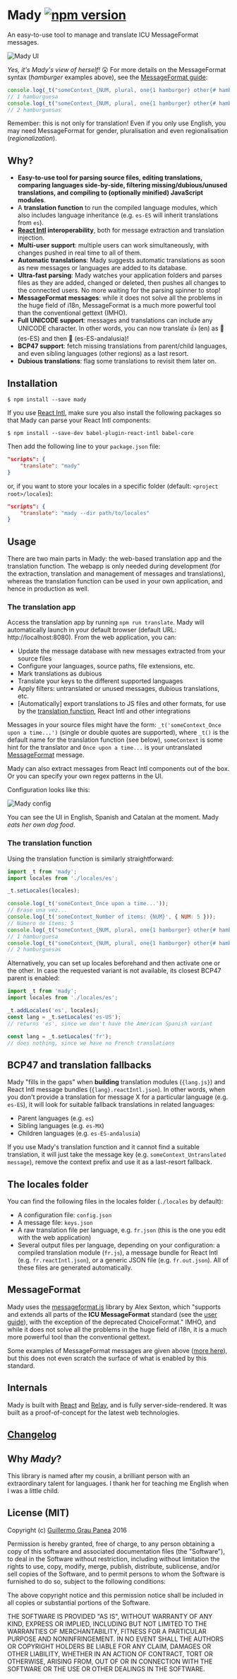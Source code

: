 # Mady [![npm version](https://img.shields.io/npm/v/mady.svg)](https://www.npmjs.com/package/mady)

An easy-to-use tool to manage and translate ICU MessageFormat messages.

![Mady UI](https://raw.githubusercontent.com/guigrpa/mady/master/docs/01-ui.png)

*Yes, it's Mady's view of herself!* :open_mouth: For more details on the MessageFormat syntax (*hamburger* examples above), see the [MessageFormat guide](https://messageformat.github.io/guide/):

```js
console.log(_t("someContext_{NUM, plural, one{1 hamburger} other{# hamburgers}}", { NUM: 1 }));
// 1 hamburguesa
console.log(_t("someContext_{NUM, plural, one{1 hamburger} other{# hamburgers}}", { NUM: 2 }));
// 2 hamburguesas
```

Remember: this is not only for translation! Even if you only use English, you may need MessageFormat for gender, pluralisation and even regionalisation (*regionalization*).

## Why?

* **Easy-to-use tool for parsing source files, editing translations, comparing languages side-by-side, filtering missing/dubious/unused translations, and compiling to (optionally minified) JavaScript modules**.
* A **translation function** to run the compiled language modules, which also includes language inheritance (e.g. `es-ES` will inherit translations from `es`).
* **[React Intl](https://github.com/yahoo/react-intl) interoperability**, both for message extraction and translation injection.
* **Multi-user support**: multiple users can work simultaneously, with changes pushed in real time to all of them.
* **Automatic translations**: Mady suggests automatic translations as soon as new messages or languages are added to its database.
* **Ultra-fast parsing**: Mady watches your application folders and parses files as they are added, changed or deleted, then pushes all changes to the connected users. No more waiting for the parsing spinner to stop!
* **MessageFormat messages**: while it does not solve all the problems in the huge field of i18n, MessageFormat is a much more powerful tool than the conventional gettext (IMHO).
* **Full UNICODE support**: messages and translations can include any UNICODE character. In other words, you can now translate 👍 (en) as 👏 (es-ES) and then 💃 (es-ES-andalusia)!
* **BCP47 support**: fetch missing translations from parent/child languages, and even sibling languages (other regions) as a last resort.
* **Dubious translations**: flag some translations to revisit them later on.

## Installation

```
$ npm install --save mady
```

If you use [React Intl](https://github.com/yahoo/react-intl), make sure you also install the following packages so that Mady can parse your React Intl components:

```
$ npm install --save-dev babel-plugin-react-intl babel-core
```

Then add the following line to your `package.json` file:

```json
"scripts": {
    "translate": "mady"
}
```

or, if you want to store your locales in a specific folder (default: `<project root>/locales`):

```json
"scripts": {
    "translate": "mady --dir path/to/locales"
}
```


## Usage

There are two main parts in Mady: the web-based translation app and the translation function. The webapp is only needed during development (for the extraction, translation and management of messages and translations), whereas the translation function can be used in your own application, and hence in production as well.


### The translation app

Access the translation app by running `npm run translate`. Mady will automatically launch in your default browser (default URL: http://localhost:8080). From the web application, you can:

* Update the message database with new messages extracted from your source files
* Configure your languages, source paths, file extensions, etc.
* Mark translations as dubious
* Translate your keys to the different supported languages
* Apply filters: untranslated or unused messages, dubious translations, etc.
* [Automatically] export translations to JS files and other formats, for use by the [translation function](#the-translation-function), React Intl and other integrations

Messages in your source files might have the form: `_t('someContext_Once upon a time...')` (single or double quotes are supported), where `_t()` is the default name for the translation function (see below), `someContext` is some hint for the translator and `Once upon a time...` is your untranslated [MessageFormat](#messageformat) message.

Mady can also extract messages from React Intl components out of the box. Or you can specify your own regex patterns in the UI.

Configuration looks like this:

![Mady config](https://raw.githubusercontent.com/guigrpa/mady/master/docs/02-config.png)

You can see the UI in English, Spanish and Catalan at the moment. Mady *eats her own dog food*.


### The translation function

Using the translation function is similarly straightforward:

```js
import _t from 'mady';
import locales from './locales/es';

_t.setLocales(locales);

console.log(_t('someContext_Once upon a time...'));
// Érase una vez...
console.log(_t('someContext_Number of items: {NUM}', { NUM: 5 }));
// Número de ítems: 5
console.log(_t("someContext_{NUM, plural, one{1 hamburger} other{# hamburgers} }", { NUM: 1 }));
// 1 hamburguesa
console.log(_t("someContext_{NUM, plural, one{1 hamburger} other{# hamburgers} }", { NUM: 2 }));
// 2 hamburguesas
```

Alternatively, you can set up locales beforehand and then activate one or the other. In case the requested variant is not available, its closest BCP47 parent is enabled:

```js
import _t from 'mady';
import locales from './locales/es';

_t.addLocales('es', locales);
const lang = _t.setLocales('es-US');
// returns 'es', since we don't have the American Spanish variant

const lang = _t.setLocales('fr');
// does nothing, since we have no French translations
```


## BCP47 and translation fallbacks

Mady "fills in the gaps" when **building** translation modules (`{lang.js}`) and React Intl message bundles (`{lang}.reactIntl.json`). In other words, when you don't provide a translation for message X for a particular language (e.g. `es-ES`), it will look for suitable fallback translations in related languages:

* Parent languages (e.g. `es`)
* Sibling languages (e.g. `es-MX`)
* Children languages (e.g. `es-ES-andalusia`)

If you use Mady's translation function and it cannot find a suitable translation, it will just take the message key (e.g. `someContext_Untranslated message`), remove the context prefix and use it as a last-resort fallback.


## The locales folder

You can find the following files in the locales folder (`./locales` by default):

* A configuration file: `config.json`
* A message file: `keys.json`
* A raw translation file per language, e.g. `fr.json` (this is the one you edit with the web application)
* Several output files per language, depending on your configuration: a compiled translation module (`fr.js`), a message bundle for React Intl (e.g. `fr.reactIntl.json`), or a generic JSON file (e.g. `fr.out.json`). All of these files are generated automatically.


## MessageFormat

Mady uses the [messageformat.js](https://github.com/SlexAxton/messageformat.js) library by Alex Sexton, which "supports and extends all parts of the **ICU MessageFormat** standard (see the [user guide](http://userguide.icu-project.org/formatparse/messages)), with the exception of the deprecated ChoiceFormat." IMHO, and while it does not solve all the problems in the huge field of i18n, it is a much more powerful tool than the conventional gettext.

Some examples of MessageFormat messages are given above ([more here](https://messageformat.github.io/guide/)), but this does not even scratch the surface of what is enabled by this standard.


## Internals

Mady is built with [React](https://facebook.github.io/react/) and [Relay](https://facebook.github.io/relay/), and is fully server-side-rendered. It was built as a proof-of-concept for the latest web technologies.


## [Changelog](https://github.com/guigrpa/mady/blob/master/CHANGELOG.md)


## Why *Mady*?

This library is named after my cousin, a brilliant person with an extraordinary talent for languages. I thank her for teaching me English when I was a little child.


## License (MIT)

Copyright (c) [Guillermo Grau Panea](https://github.com/guigrpa) 2016

Permission is hereby granted, free of charge, to any person obtaining a copy of this software and associated documentation files (the "Software"), to deal in the Software without restriction, including without limitation the rights to use, copy, modify, merge, publish, distribute, sublicense, and/or sell copies of the Software, and to permit persons to whom the Software is furnished to do so, subject to the following conditions:

The above copyright notice and this permission notice shall be included in all copies or substantial portions of the Software.

THE SOFTWARE IS PROVIDED "AS IS", WITHOUT WARRANTY OF ANY KIND, EXPRESS OR IMPLIED, INCLUDING BUT NOT LIMITED TO THE WARRANTIES OF MERCHANTABILITY, FITNESS FOR A PARTICULAR PURPOSE AND NONINFRINGEMENT. IN NO EVENT SHALL THE AUTHORS OR COPYRIGHT HOLDERS BE LIABLE FOR ANY CLAIM, DAMAGES OR OTHER LIABILITY, WHETHER IN AN ACTION OF CONTRACT, TORT OR OTHERWISE, ARISING FROM, OUT OF OR IN CONNECTION WITH THE SOFTWARE OR THE USE OR OTHER DEALINGS IN THE SOFTWARE.
